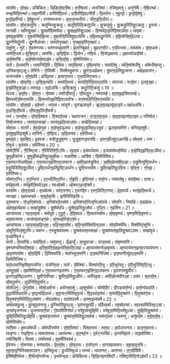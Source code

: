 

  
त्वंसो॑म। सो॒म॒प्र। प्रचि॑कितः। चि॒कि॒तो॒म॒नी॒षा। म॒नी॒षात्वं। त्वरजि॑ष्ठं। रजि॑ष्ठ॒मनु॑। अनु॑नेषि। ने॒षि॒पन्थां॑। पन्था॒मिति॒पन्थां॑॥ तव॒प्रणी॑ती। प्रणी॑तीपि॒तरः॑। प्रनी॒तीति॒प्रऽनी॑ती। पि॒तरो॑नः। न॒इ॒न्दो॒। इ॒न्दो॒दे॒वेषु॑। इ॒न्दो॒इती॑न्दो। दे॒वेषु॒रत्नं॑। रत्न॑मभजन्त। अ॒भ॒ज॒न्तधीराः॑। धीरा॒इति॒धीराः॑॥  
त्वंसो॑म। सो॒म॒क्रतु॑भिः। क्रतु॑भिस्सु॒क्रतुः॑। क्रतु॑भि॒रिति॒क्रतु॑ऽभिः। सु॒क्रतु॑र्भूः। सु॒क्रतु॒रिति॑सु॒ऽक्रतुः॑। भू॒स्त्वं। त्वन्दक्षैः॑। दक्षै॑स्सु॒दक्षः॑। सु॒दक्षो॑वि॒श्ववे॑दाः। सु॒दक्ष॒इति॑सु॒ऽदक्षः॑। वि॒श्ववे॑दा॒इति॑वि॒श्वऽवे॑दाः॥ त्वंवृषा॑। वृषा॑वृष॒त्वेभिः॑। वृ॒ष॒त्वेभि॑र्म॒हि॒त्वा। वृ॒ष॒त्वेभि॒रिति॑वृ॒ष॒ऽत्वेभिः॑। म॒हि॒त्वाद्यु॒म्नेभिः॑। म॒हि॒त्वेति॑म॒हि॒ऽत्वा। द्यु॒म्नेभि॑र्द्यु॒म्नी। द्यु॒म्नीअ॑भवः। अभ॑वोनृ॒चक्षाः॑। नृ॒चक्षा॒इति॑नृ॒चक्षाः॑॥  
राज्ञो॒नु। नुते॑। ते॒वरु॑णस्य। वरु॑णस्यव्र॒तानि॑। व्र॒तानि॑बृ॒हत्। बृ॒हद्ग॑भी॒रं। ग॒भी॒रन्तव॑। तव॑सोम। सो॒म॒धाम॑। धामेति॒धाम॑॥ शुचि॒ष्ट्वं। त्वम॑सि। अ॒सि॒प्रि॒यः। प्रि॒योन। नमि॒त्रः। मि॒त्रोद॒क्षाय्यः॑। द॒क्षाय्यो॑अर्य॒मेव॑। अ॒र्य॒मेवा॑सि। अ॒र्य॒मेवेत्य॑र्य॒माऽइ॑व। अ॒सि॒सो॒म॒। सो॒मेति॑सोम॥  
याते॑। ते॒धामा॑नि। धामा॑निदि॒वि। दि॒विया। यापृ॑थि॒व्यां। पृ॒थि॒व्यांया। यापर्व॑तेषु। पर्व॑ते॒ष्वोष॑धीषु। ओष॑धीष्व॒प्सु। अ॒प्स्वित्य॒प्ऽसु॥ तेभि॑र्नः। नो॒विश्वैः॑। विश्वै॑स्सु॒मनाः॑। सु॒मना॒अहे॑ळन्। सु॒मना॒इति॑सु॒ऽमनाः॑। अहे॑ळ॒न्राज॑न्। राज॑न्त्सोम। सो॒म॒प्रति॑। प्रति॑ह॒व्या। ह॒व्यागृ॑भाय। गृ॒भा॒येति॑गृभाय॥  
त्वंसो॑म। सो॒मा॒सि॒। अ॒सि॒स॒त्पतिः॑। सत्प॑ति॒स्त्वं। सत्प॑ति॒रिति॒सत्ऽप॑तिः। त्वंराजा॑। राजो॒त। उ॒तवृ॑त्र॒हा। वृ॒त्र॒हेति॑वृ॒त्र॒ऽहा॥ त्वम्भ॒द्रः। भ॒द्रोअ॑सि। अ॒सि॒क्रतुः॑। क्रतु॒रिति॒क्रतुः॑॥ 19 ॥  
त्वञ्च॑। च॒सो॒म॒। सो॒म॒नः॒। नो॒वशः॑। वशो॑जी॒वातुं॑। जी॒वातु्॒न। नम॑रामहे। म॒रा॒म॒ह॒इति॑मरामहे॥ प्रि॒यस्तो॑त्रो॒वन॒स्पतिः॑। प्रि॒यस्तो॑त्र॒इति॑प्रि॒यऽस्तो॑त्रः। वन॒स्पति॒रिति॒वन॒स्पतिः॑॥  
त्वंसो॑म। सो॒म॒म॒हे। म॒हेभगं॑। भगं॒त्वं। त्वंयूने॑। यून॑ऋताय॒ते। ऋ॒त॒य॒तइत्यृ॑त॒ऽय॒ते॥ दक्षं॑दधासि। द॒धा॒सि॒जी॒वसे॑। जी॒वस॒इति॑जी॒वसे॑॥  
त्व्नः॑। न॒स्सो॒म॒। सो॒म॒वि॒श्वतः॑। वि॒श्वतो॒रक्ष॑। रक्षा॑राजन्। रा॒ज्॒न॒घा॒य॒तः। अ॒घ॒य॒तइत्य॑घ॒ऽय॒तः॥ नरि॑ष्येत्। रि॒ष्ये॒त्त्वाव॑तः। त्वाव॑त॒स्सखा॑। त्वाव॑त॒इति॒त्वाऽव॑तः। सखेति॒सखा॑॥  
सोम॒याः। यास्ते॑। ते॒म॒यो॒भुवः॑। म॒यो॒भुव॑ऊ॒तयः॑। म॒यो॒भुव॒इति॑म॒यः॒ऽभुवः॑। ऊ॒तय॒स्सन्ति॑। सन्ति॑दा॒शुषे॑। दा॒शुष॒इति॑दा॒शुषे॑॥ ताभि॑र्नः। नो॒वि॒ता। अ॒वि॒ताभ॑व। भ॒वेति॑भव॥  
इ॒मंय॒ज्ञं। य॒ज्ञमि॒दं। इ॒दंवचः॑। वचो॑जु॒जु॒षा॒णः। जु॒जु॒षा॒णउ॒पाग॑हि। उ॒पाग॒हीत्यु॑प॒ऽआग॑हि॥ सोम॒त्वं। त्व्नः॑। नो॒वृ॒धे। वृ॒धेभ॑व। भ॒वेति॑भव॥ 20 ॥  
सोम॑गी॒र्भिः। गी॒र्भिष्ट्वा॑। गी॒र्भिरिति॑गीः॒ऽभिः। त्वा॒व॒यं। व॒यंवर्ध॑यामः। व॒र्धया॑मोवचो॒विदः॑। व॒चो॒विद॒इति॑व॒चः॒ऽविदः॑॥ सु॒मृ॒ळी॒कोनः॑। सु॒मृ॒ळी॒कइति॑सु॒ऽमृ॒ळी॒कः। नआवि॑श। आवि॑श। वि॒शेति॑विश॥  
ग॒य॒स्फानो॑अमीव॒हा। ग॒य॒स्फान॒इति॑ग॒य॒ऽस्फानः॑। अ॒मी॒व॒हाव॑सु॒वित्। अ॒मी॒व॒हेत्य॑मी॒व॒ऽहा। व॒सु॒वित्पु॑ष्टि॒वर्ध॑नः। व॒सु॒विदिति॑व॒सु॒ऽवित्। पु॒ष्टि॒वर्ध॑न॒इति॑पु॒ष्टि॒ऽवर्ध॑नः॥ सु॒मि॒त्रस्सो॑म। सु॒मि॒त्रइति॑सु॒ऽमि॒त्रः। सो॒म॒नः॒। नो॒भ॒व॒। भ॒वेति॑भव॥  
सोम॑रार॒न्धि। रा॒र॒न्धिनः॑। र॒र॒न्धीति॑र॒र॒न्धि। नो॒हृ॒दि। हृ॒दिगावः॑। गावो॒न। नय॑वसेषु। यव॑से॒ष्वा। एत्या॥ मर्य॑इव॒स्वे। मर्य॑इ॒वेति॒मर्यः॑ऽइव। स्वओ॒क्ये॑। ओ॒क्य१॒॑इत्यो॒क्ये॑॥  
यस्सो॑म। सो॒म॒स॒ख्ये। स॒ख्येतव॑। तव॑रा॒रण॑त्। रा॒रण॑द्देव। र॒रण॒दिति॑र॒रण॑त्। दे॒व॒मर्त्यः॑। मर्त्य॒इति॒मर्त्यः॑॥ त्वन्दक्षः॑। दक्ष॑स्सचते। स॒च॒ते॒क॒विः। क॒विरिति॑क॒विः॥  
उ॒रु॒ष्यानः॑। नो॒अ॒भि॒श॑स्तेः। अ॒भिश॑स्ते॒स्सोम॑। अ॒भिश॑स्ते॒रित्य॒भिऽश॑स्तेः। सोम॒नि। निपा॑हि। पा॒ह्यंह॑सः। अंह॑स॒इत्यं॑हसः॥ सखा॑सु॒शेवः॑। सु॒शेव॑एधि। सु॒शेव॒इति॑सु॒ऽशेवः॑। ए॒धि॒नः॒। न॒इति॑नः॥ 21 ॥  
आप्या॑यस्व। प्या॒य॒स्व॒सं। समे॑तुते। ए॒तु॒ते॒। ते॒वि॒श्वतः॑। वि॒श्वत॑स्सोम। सो॒म॒वृष्ण्यं॑। वृष्ण्य॒मिति॒वृष्ण्यं॑॥ भवा॒वाज॑स्य। वाज॑स्य॒सङ्ग॒थे। सं॒ग॒थइति॑सं॒ऽग॒थे॥  
आप्या॑यस्व। प्या॒य॒स्व॒म॒दि॒न्त॒म॒। म॒दि॒न्त॒म॒सोम॑। म॒दि॒न्त॒मेति॑मदिन्ऽतम। सोम॒विश्वे॑भिः। विश्वे॑भिरं॒शुभिः॑। अं॒शुभि॒रित्यं॒शुऽभिः॑॥ भवा॑नः। न॒स्सु॒श्रव॑स्तमः। सु॒श्रव॑स्तम॒स्सखा॑। सु॒श्रव॑स्तम॒इति॑सु॒श्रवः॑ऽतमः। सखा॑वृ॒धे। वृ॒धइति॑वृ॒धे॥  
सन्ते॑। ते॒पयां॑सि। पयां॑सि॒सं। समु॑यन्तु। ऊँ॒इत्यूँ॑। य॒न्तु॒वाजाः॑। वाजा॒स्सं। संवृष्ण्या॑नि। वृष्ण्या॑ण्यभिमाति॒षाहः॑। अ॒भि॒मा॒ति॒स॒हइत्य॑भि॒मा॒ति॒ऽसहः॑॥ आ॒प्याय॑मानोअ॒मृता॑य। आ॒प्याय॑मान॒इत्या॒ऽप्याय॑मानः। अ॒मृता॑यसोम। सो॒म॒दि॒वि। दि॒विश्रवां॑सि। श्रवां॑स्युत्त॒मानि॑। उ॒त्त॒मानि॑धिष्व। उ॒त्त॒मानीत्यु॑त्ऽत॒मानि॑। धि॒ष्वेति॑धिष्व॥  
याते॒धामा॑निह॒विषा॒यज॑न्ति। यज॑न्ति॒ता। ताते॑। ते॒विश्वा॑। विश्वा॑परि॒भूः। प॒रि॒भूर॑स्तु। प॒रि॒भूरिति॑प॒रि॒ऽभूः। अ॒स्तु॒य॒ज्ञं। य॒ज्ञमिति॑य॒ज्ञं॥ ग॒य॒स्फानः॑प्र॒तर॑णः। ग॒य॒स्फान॒इति॑ग॒य॒ऽस्फानः॑। प्र॒तर॑णस्सु॒वीरः॑। प्र॒तर॑ण॒इति॑प्र॒ऽतर॑णः। सु॒वीरोवी॑रहा। सु॒वीर॒इति॑सु॒ऽवीरः॑। अवी॑रहा॒प्र। अवी॑र॒हेत्य॑वीरऽहा। प्रच॑र। च॒रा॒सो॒म॒। सो॒म॒दुर्या॑न्। दुर्या॒निति॒दुर्या॑न्॥  
सोमो॑धे॒नुं। धे॒नुंसोमः॑। सोमो॒अर्व॑न्तं। अर्व॑न्तमा॒शुं। आ॒शुंसोमः॑। सोमो॑वी॒रं। वी॒रङ्क॑र्म॒ण्यं॑। क॒र्म॒ण्यं॑ददाति। द॒दा॒तीति॑ददाति॥ सा॒द॒न्यं॑वि॒दथ्यं॑। स॒द॒न्य१॒॑मिति॑स॒द॒न्यं॑। वि॒द॒थ्यं॑स॒भेयं॑। स॒भेयं॑पि॒तृ॒श्रव॑णं। पि॒तृ॒श्रव॑णं॒यः। पि॒तृ॒श्रव॑ण॒मिति॑पि॒तृ॒ऽश्रव॑णं। योददा॑शत्। ददा॑शदस्मै। अ॒स्मा॒इत्य॑स्मै॥ 22 ॥  
अषा॑ह्ळंयु॒त्सु। यु॒त्सुपृत॑नासु। यु॒त्स्विति॑यु॒त्ऽसु। पृत॑नासु॒पप्रिं॑। पप्रिं॑स्व॒र्षां। स्व॒र्षाम॒प्सां। स्व॒स्सामिति॑स्वः॒ऽसां। अ॒प्सांवृ॒जन॑स्य। वृ॒जन॑स्यगो॒पां। गो॒पामिति॑गोपां॥ भरे॑षु॒जांसु॑क्षि॒तिं। भरे॑षुजा॒मिति॒भरे॑षुऽजां। सु॒क्षि॒तिंसु॒श्रव॑सं। सु॒क्षि॒तिमिति॑सु॒ऽक्षि॒तिं। सु॒श्रव॑सं॒जय॑न्तं। सु॒श्रव॑स॒मिति॑सु॒ऽश्रव॑सं। जय॑न्तं॒त्वां। त्वामनु॑। अनु॑मदेम। म॒दे॒म॒सो॒म॒। सो॒मेति॑सोम॥  
त्वमि॒माः। इ॒माओष॑धीः। ओष॑धीस्सोम। सो॒म॒विश्वाः॑। विश्वा॒स्त्वं। त्वम॒पः। अ॒पोअ॑जनयः। अ॒ज॒न॒य॒स्त्वं। त्वङ्गाः। गाइति॒गाः॥ त्वमात॑तन्थ। आत॑तन्थ। त॒त॒न्थो॒रु। उ॒र्व१॒॑न्तरि॑क्षं। अ॒न्तरि॑क्षं॒त्वं। त्वञ्ज्योति॑षा। ज्योति॑षा॒वि। वितमः॑। तमो॑ववर्थ। व॒व॒र्थेति॑ववर्थ॥  
दे॒वेन॑नः। नो॒मन॑सा। मन॑सादेव। दे॒व॒सो॒म॒। सो॒म॒रा॒यः। रा॒योभा॒गं। भा॒गंस॑हसावन्। स॒ह॒सा॒व्॒न॒भि। स॒ह॒सा॒व्॒निति॑सहसाऽवन्। अ॒भियु॑ध्य। यु॒ध्येति॑युध्य॥ मात्वा॑। त्वात॑नत्। आत॑नत्। त॒न॒दीशि॑षे। ईशि॑षेवी॒र्य॑स्य। वी॒र्य॑स्यो॒भये॑भ्यः। उ॒भये॑भ्यः॒प्र। प्रचि॑कित्स। चि॒कि॒त्सा॒गवि॑ष्टौ। गवि॑ष्टा॒विति॒गोऽइ॑ष्टौ॥ 23 ॥  
